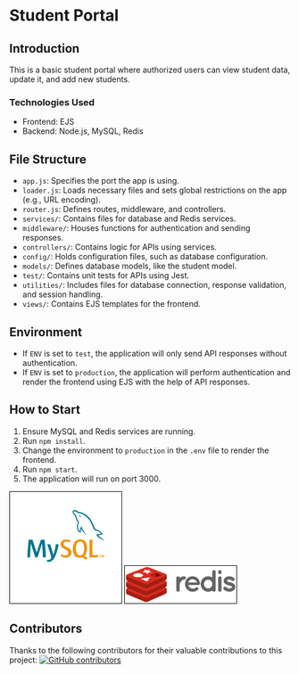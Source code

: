 # Student Portal

## Introduction
This is a basic student portal where authorized users can view student data, update it, and add new students.

### Technologies Used
- Frontend: EJS
- Backend: Node.js, MySQL, Redis

## File Structure
- `app.js`: Specifies the port the app is using.
- `loader.js`: Loads necessary files and sets global restrictions on the app (e.g., URL encoding).
- `router.js`: Defines routes, middleware, and controllers.
- `services/`: Contains files for database and Redis services.
- `middleware/`: Houses functions for authentication and sending responses.
- `controllers/`: Contains logic for APIs using services.
- `config/`: Holds configuration files, such as database configuration.
- `models/`: Defines database models, like the student model.
- `test/`: Contains unit tests for APIs using Jest.
- `utilities/`: Includes files for database connection, response validation, and session handling.
- `views/`: Contains EJS templates for the frontend.

## Environment
- If `ENV` is set to `test`, the application will only send API responses without authentication.
- If `ENV` is set to `production`, the application will perform authentication and render the frontend using EJS with the help of API responses.

## How to Start
1. Ensure MySQL and Redis services are running.
2. Run `npm install`.
3. Change the environment to `production` in the `.env` file to render the frontend.
4. Run `npm start`.
5. The application will run on port 3000.

<div style="display: inline;">
    <img src="./public/images/MySQL.png" style="width: 200px; height: auto; border: 1px solid black;">
    <img src="./public/images/Redis.png" style="width: 200px; height: auto; border: 1px solid black;">
</div>

## Contributors

Thanks to the following contributors for their valuable contributions to this project:
[![GitHub contributors](https://img.shields.io/github/contributors/Shubh-Xmate/studentPortal.svg)](https://github.com/Shubh-Xmate/studentPortal/graphs/contributors)

